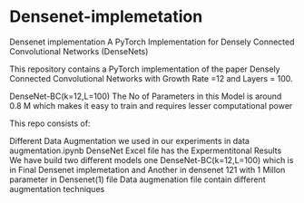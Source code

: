 # Densenet-implemetation
Densenet  implementation
A PyTorch Implementation for Densely Connected Convolutional Networks (DenseNets)

This repository contains a PyTorch implementation of the paper Densely Connected Convolutional Networks with Growth Rate =12 and Layers = 100.

DenseNet-BC(k=12,L=100)
The No of Parameters in this Model is around 0.8 M which makes it easy to train and requires lesser computational power

This repo consists of:

Different Data Augmentation we used in our experiments in data augmentation.ipynb
DenseNet Excel file has the Expermentitonal Results
We have build two different models one DenseNet-BC(k=12,L=100) which is in Final Densenet implemetation and 
Another in densenet 121 with  1 Millon parameter in Densenet(1) file
Data augmenation file contain different augmentation techniques 
